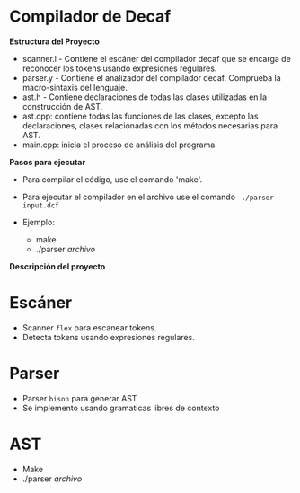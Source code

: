 # Compilador de Decaf

**Estructura del Proyecto**

- scanner.l - Contiene el escáner del compilador decaf que se encarga de reconocer los tokens usando expresiones regulares.
- parser.y - Contiene el analizador del compilador decaf. Comprueba la macro-sintaxis del lenguaje.
- ast.h - Contiene declaraciones de todas las clases utilizadas en la construcción de AST.
- ast.cpp: contiene todas las funciones de las clases, excepto las declaraciones, clases relacionadas con los métodos necesarias para AST.
- main.cpp: inicia el proceso de análisis del programa.


**Pasos para ejecutar**
- Para compilar el código, use el comando 'make'.
- Para ejecutar el compilador en el archivo use el comando ` ./parser input.dcf`


- Ejemplo:
	- make
	- ./parser *archivo*

**Descripción del proyecto**


# Escáner

- Scanner `flex` para escanear tokens.
- Detecta tokens usando expresiones regulares.

# Parser

- Parser `bison` para generar AST
- Se implemento usando gramaticas libres de contexto

# AST

- Make
- ./parser *archivo*


